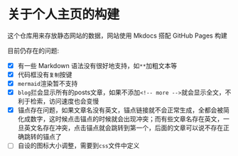 # 关于个人主页的构建

这个仓库用来存放静态网站的数据，网站使用 Mkdocs 搭配 GitHub Pages 构建

目前仍存在的问题: 

- [x] 有一些 Markdown 语法没有很好地支持，如`**`加粗文本等
- [x] 代码框没有`复制`按键
- [x] `mermaid`渲染暂不支持
- [x] `blog`拦会显示所有的posts文章，如果不添加`<!-- more -->`就会显示全文，不利于检索，访问速度也会变慢
- [x] 锚点存在问题，如果文章名没有英文，锚点链接就不会正常生成，全都会被简化成数字，这时候点击锚点的时候就会出现冲突；而有些文章名存在英文，一旦英文名存在冲突，点击锚点就会跳转到第一个，后面的文章可以说不存在正确跳转的锚点了
- [ ] 自设的图标大小调整，需要到`css`文件中定义
